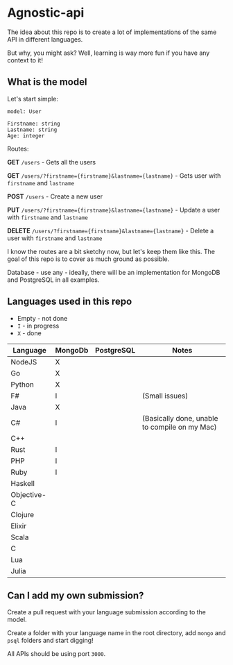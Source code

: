 # Agnostic-api

The idea about this repo is to create a lot of implementations of the same API in different languages. 

But why, you might ask? Well, learning is way more fun if you have any context to it!

## What is the model

Let's start simple:

```
model: User

Firstname: string
Lastname: string
Age: integer
```

Routes:

**GET** `/users` - Gets all the users

**GET** `/users/?firstname={firstname}&lastname={lastname}` - Gets user with `firstname` and `lastname`

**POST** `/users` - Create a new user

**PUT** `/users/?firstname={firstname}&lastname={lastname}` - Update a user with `firstname` and `lastname`

**DELETE** `/users/?firstname={firstname}&lastname={lastname}` - Delete a user with `firstname` and `lastname`

I know the routes are a bit sketchy now, but let's keep them like this. The goal of this repo is to cover as much ground as possible.

Database - use any - ideally, there will be an implementation for MongoDB and PostgreSQL in all examples.

## Languages used in this repo

* Empty - not done
* `I` - in progress
* `X` - done

| Language | MongoDb | PostgreSQL | Notes |
|---|---|---|---|
| NodeJS      | X |   |   |
| Go          | X |   |   |
| Python      | X |   |   | 
| F#          | I |   | (Small issues) | 
| Java        | X |   |   |   
| C#          | I |   | (Basically done, unable to compile on my Mac) |
| C++         |   |   |   |
| Rust        | I |   |   |
| PHP         | I |   |   |
| Ruby        | I |   |   |
| Haskell     |   |   |   |
| Objective-C |   |   |   |
| Clojure     |   |   |   |
| Elixir      |   |   |   |
| Scala       |   |   |   |
| C           |   |   |   |
| Lua         |   |   |   |
| Julia         |   |   |   |

## Can I add my own submission?

Create a pull request with your language submission according to the model. 

Create a folder with your language name in the root directory, add `mongo` and `psql` folders and start digging!

All APIs should be using port `3000`.
